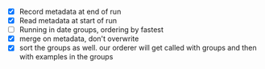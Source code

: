 - [x] Record metadata at end of run
- [x] Read metadata at start of run
- [ ] Running in date groups, ordering by fastest
- [x] merge on metadata, don't overwrite
- [x] sort the groups as well. our orderer will get called with groups and then with examples in the groups